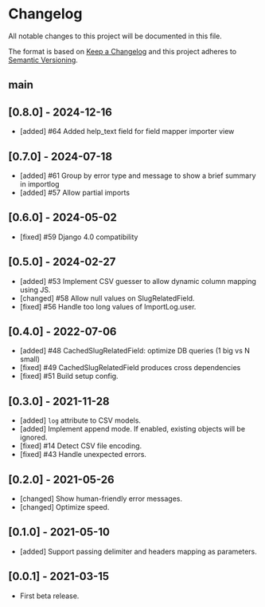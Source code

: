 # Changelog
All notable changes to this project will be documented in this file.

The format is based on [Keep a Changelog](http://keepachangelog.com/en/1.0.0/)
and this project adheres to [Semantic Versioning](http://semver.org/spec/v2.0.0.html).

## main

## [0.8.0] - 2024-12-16
- [added] #64 Added help_text field for field mapper importer view 

## [0.7.0] - 2024-07-18
- [added] #61 Group by error type and message to show a brief summary in importlog
- [added] #57 Allow partial imports

## [0.6.0] - 2024-05-02
- [fixed] #59 Django 4.0 compatibility

## [0.5.0] - 2024-02-27
- [added] #53 Implement CSV guesser to allow dynamic column mapping using JS.
- [changed] #58 Allow null values on SlugRelatedField.
- [fixed] #56 Handle too long values of ImportLog.user.

## [0.4.0] - 2022-07-06
- [added] #48 CachedSlugRelatedField: optimize DB queries (1 big vs N small)
- [fixed] #49 CachedSlugRelatedField produces cross dependencies
- [fixed] #51 Build setup config.

## [0.3.0] - 2021-11-28
- [added] `log` attribute to CSV models.
- [added] Implement append mode. If enabled, existing objects will be ignored.
- [fixed] #14 Detect CSV file encoding.
- [fixed] #43 Handle unexpected errors.

## [0.2.0] - 2021-05-26
- [changed] Show human-friendly error messages.
- [changed] Optimize speed.

## [0.1.0] - 2021-05-10
- [added] Support passing delimiter and headers mapping as parameters.

## [0.0.1] - 2021-03-15
- First beta release.

